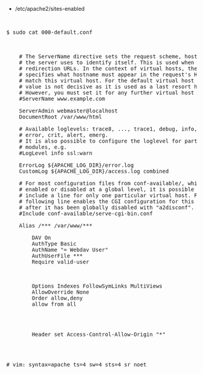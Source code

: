 

- /etc/apache2/sites-enabled 

<pre> 

$ sudo cat 000-default.conf


<VirtualHost *:80>
	# The ServerName directive sets the request scheme, hostname and port that
	# the server uses to identify itself. This is used when creating
	# redirection URLs. In the context of virtual hosts, the ServerName
	# specifies what hostname must appear in the request's Host: header to
	# match this virtual host. For the default virtual host (this file) this
	# value is not decisive as it is used as a last resort host regardless.
	# However, you must set it for any further virtual host explicitly.
	#ServerName www.example.com

	ServerAdmin webmaster@localhost
	DocumentRoot /var/www/html

	# Available loglevels: trace8, ..., trace1, debug, info, notice, warn,
	# error, crit, alert, emerg.
	# It is also possible to configure the loglevel for particular
	# modules, e.g.
	#LogLevel info ssl:warn

	ErrorLog ${APACHE_LOG_DIR}/error.log
	CustomLog ${APACHE_LOG_DIR}/access.log combined

	# For most configuration files from conf-available/, which are
	# enabled or disabled at a global level, it is possible to
	# include a line for only one particular virtual host. For example the
	# following line enables the CGI configuration for this host only
	# after it has been globally disabled with "a2disconf".
	#Include conf-available/serve-cgi-bin.conf

    Alias /*** /var/www/***
    <Location /development>
        DAV On
        AuthType Basic
        AuthName "= Webdav User"
        AuthUserFile ***
        Require valid-user
    </Location>

    <Directory /var/www/***>
        Options Indexes FollowSymLinks MultiViews
        AllowOverride None
        Order allow,deny
        allow from all
    </Directory>
    
    
    <IfModule mod_headers.c> 
        Header set Access-Control-Allow-Origin "*" 
    </IfModule>

</VirtualHost>

# vim: syntax=apache ts=4 sw=4 sts=4 sr noet

</pre>
